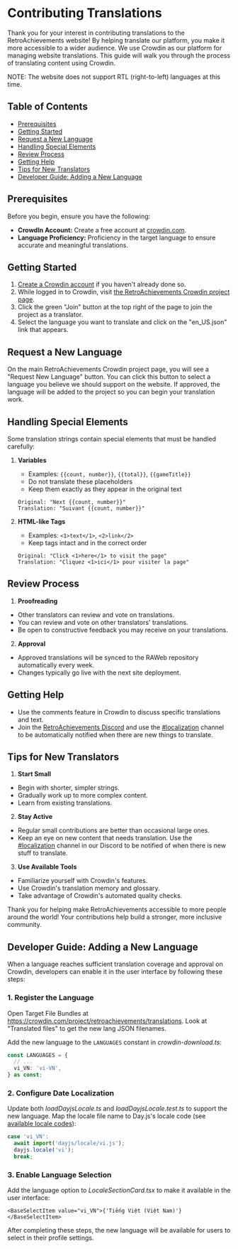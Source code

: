 # Contributing Translations

Thank you for your interest in contributing translations to the RetroAchievements website! By helping translate our platform, you make it more accessible to a wider audience. We use Crowdin as our platform for managing website translations. This guide will walk you through the process of translating content using Crowdin.

NOTE: The website does not support RTL (right-to-left) languages at this time.

## Table of Contents

- [Prerequisites](#prerequisites)
- [Getting Started](#getting-started)
- [Request a New Language](#request-a-new-language)
- [Handling Special Elements](#handling-special-elements)
- [Review Process](#review-process)
- [Getting Help](#getting-help)
- [Tips for New Translators](#tips-for-new-translators)
- [Developer Guide: Adding a New Language](#developer-guide-adding-a-new-language)

## Prerequisites

Before you begin, ensure you have the following:

- **CrowdIn Account:** Create a free account at [crowdin.com](https://accounts.crowdin.com/login?continue=%2Fproject%2Fretroachievements).
- **Language Proficiency:** Proficiency in the target language to ensure accurate and meaningful translations.

## Getting Started

1. [Create a Crowdin account](https://accounts.crowdin.com/login?continue=%2Fproject%2Fretroachievements) if you haven't already done so.
2. While logged in to Crowdin, visit [the RetroAchievements Crowdin project page](https://crowdin.com/project/retroachievements).
3. Click the green "Join" button at the top right of the page to join the project as a translator.
4. Select the language you want to translate and click on the "en_US.json" link that appears.

## Request a New Language

On the main RetroAchievements Crowdin project page, you will see a "Request New Language" button. You can click this button to select a language you believe we should support on the website. If approved, the language will be added to the project so you can begin your translation work.

## Handling Special Elements

Some translation strings contain special elements that must be handled carefully:

1. **Variables**

   - Examples: `{{count, number}}`, `{{total}}`, `{{gameTitle}}`
   - Do not translate these placeholders
   - Keep them exactly as they appear in the original text

   ```
   Original: "Next {{count, number}}"
   Translation: "Suivant {{count, number}}"
   ```

2. **HTML-like Tags**
   - Examples: `<1>text</1>`, `<2>link</2>`
   - Keep tags intact and in the correct order
   ```
   Original: "Click <1>here</1> to visit the page"
   Translation: "Cliquez <1>ici</1> pour visiter la page"
   ```

## Review Process

1. **Proofreading**

- Other translators can review and vote on translations.
- You can review and vote on other translators' translations.
- Be open to constructive feedback you may receive on your translations.

2. **Approval**

- Approved translations will be synced to the RAWeb repository automatically every week.
- Changes typically go live with the next site deployment.

## Getting Help

- Use the comments feature in Crowdin to discuss specific translations and text.
- Join the [RetroAchievements Discord](https://discord.gg/invite/retroachievements) and use the [#localization](https://discord.com/channels/310192285306454017/1299083037908406402) channel to be automatically notified when there are new things to translate.

## Tips for New Translators

1. **Start Small**

- Begin with shorter, simpler strings.
- Gradually work up to more complex content.
- Learn from existing translations.

2. **Stay Active**

- Regular small contributions are better than occasional large ones.
- Keep an eye on new content that needs translation. Use the [#localization](https://discord.com/channels/310192285306454017/1299083037908406402) channel in our Discord to be notified of when there is new stuff to translate.

3. **Use Available Tools**

- Familiarize yourself with Crowdin's features.
- Use Crowdin's translation memory and glossary.
- Take advantage of Crowdin's automated quality checks.

Thank you for helping make RetroAchievements accessible to more people around the world! Your contributions help build a stronger, more inclusive community.

## Developer Guide: Adding a New Language

When a language reaches sufficient translation coverage and approval on Crowdin, developers can enable it in the user interface by following these steps:

### 1. Register the Language

Open Target File Bundles at https://crowdin.com/project/retroachievements/translations. Look at "Translated files" to get the new lang JSON filenames.

Add the new language to the `LANGUAGES` constant in _crowdin-download.ts_:

```ts
const LANGUAGES = {
  // ...
  vi_VN: 'vi-VN',
} as const;
```

### 2. Configure Date Localization

Update both _loadDayjsLocale.ts_ and _loadDayjsLocale.test.ts_ to support the new language. Map the locale file name to Day.js's locale code (see [available locale codes](https://github.com/iamkun/dayjs/tree/dev/src/locale)):

```ts
case 'vi_VN':
  await import('dayjs/locale/vi.js');
  dayjs.locale('vi');
  break;
```

### 3. Enable Language Selection

Add the language option to _LocaleSectionCard.tsx_ to make it available in the user interface:

```tsx
<BaseSelectItem value="vi_VN">{'Tiếng Việt (Việt Nam)'}</BaseSelectItem>
```

After completing these steps, the new language will be available for users to select in their profile settings.
